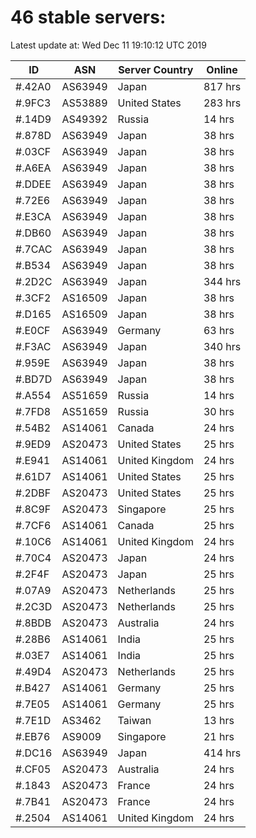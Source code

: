 # 46 stable servers:

Latest update at: Wed Dec 11 19:10:12 UTC 2019

| ID | ASN | Server Country | Online |
| -- | --- | -------------- | ------ |
| #.42A0 | AS63949 | Japan | 817 hrs |
| #.9FC3 | AS53889 | United States | 283 hrs |
| #.14D9 | AS49392 | Russia | 14 hrs |
| #.878D | AS63949 | Japan | 38 hrs |
| #.03CF | AS63949 | Japan | 38 hrs |
| #.A6EA | AS63949 | Japan | 38 hrs |
| #.DDEE | AS63949 | Japan | 38 hrs |
| #.72E6 | AS63949 | Japan | 38 hrs |
| #.E3CA | AS63949 | Japan | 38 hrs |
| #.DB60 | AS63949 | Japan | 38 hrs |
| #.7CAC | AS63949 | Japan | 38 hrs |
| #.B534 | AS63949 | Japan | 38 hrs |
| #.2D2C | AS63949 | Japan | 344 hrs |
| #.3CF2 | AS16509 | Japan | 38 hrs |
| #.D165 | AS16509 | Japan | 38 hrs |
| #.E0CF | AS63949 | Germany | 63 hrs |
| #.F3AC | AS63949 | Japan | 340 hrs |
| #.959E | AS63949 | Japan | 38 hrs |
| #.BD7D | AS63949 | Japan | 38 hrs |
| #.A554 | AS51659 | Russia | 14 hrs |
| #.7FD8 | AS51659 | Russia | 30 hrs |
| #.54B2 | AS14061 | Canada | 24 hrs |
| #.9ED9 | AS20473 | United States | 25 hrs |
| #.E941 | AS14061 | United Kingdom | 24 hrs |
| #.61D7 | AS14061 | United States | 25 hrs |
| #.2DBF | AS20473 | United States | 25 hrs |
| #.8C9F | AS20473 | Singapore | 25 hrs |
| #.7CF6 | AS14061 | Canada | 25 hrs |
| #.10C6 | AS14061 | United Kingdom | 24 hrs |
| #.70C4 | AS20473 | Japan | 24 hrs |
| #.2F4F | AS20473 | Japan | 25 hrs |
| #.07A9 | AS20473 | Netherlands | 25 hrs |
| #.2C3D | AS20473 | Netherlands | 25 hrs |
| #.8BDB | AS20473 | Australia | 24 hrs |
| #.28B6 | AS14061 | India | 25 hrs |
| #.03E7 | AS14061 | India | 25 hrs |
| #.49D4 | AS20473 | Netherlands | 25 hrs |
| #.B427 | AS14061 | Germany | 25 hrs |
| #.7E05 | AS14061 | Germany | 25 hrs |
| #.7E1D | AS3462 | Taiwan | 13 hrs |
| #.EB76 | AS9009 | Singapore | 21 hrs |
| #.DC16 | AS63949 | Japan | 414 hrs |
| #.CF05 | AS20473 | Australia | 24 hrs |
| #.1843 | AS20473 | France | 24 hrs |
| #.7B41 | AS20473 | France | 24 hrs |
| #.2504 | AS14061 | United Kingdom | 24 hrs |

